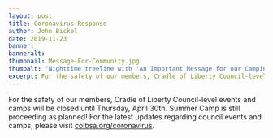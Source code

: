 ```yaml
---
layout: post
title: Coronavirus Response
author: John Bickel
date: 2019-11-23
banner:
banneralt:
thumbnail: Message-For-Community.jpg
thumbalt: "Nighttime treeline with 'An Important Message for our Camping Community' written in the sky"
excerpt: For the safety of our members, Cradle of Liberty Council-level events and camps will be closed until Thursday, April 30th...
---
```


For the safety of our members, Cradle of Liberty Council-level events and camps will be closed until Thursday, April 30th. Summer Camp is still proceeding as planned! For the latest updates regarding council events and camps, please visit [colbsa.org/coronavirus](https://colbsa.org/coronavirus).
